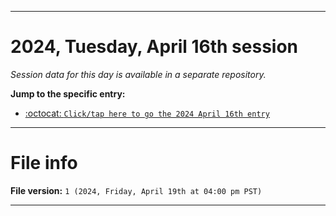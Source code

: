 
***

# 2024, Tuesday, April 16th session

_Session data for this day is available in a separate repository._

**Jump to the specific entry:**

- [:octocat: `Click/tap here to go the 2024 April 16th entry`](https://github.com/seanpm2001/SeansLifeArchive_Images_TinyTower_Y2024/tree/SeansLifeArchive_Images_TinyTower_Y2024_Main-dev/2024/04_April/16/)

***

# File info

**File version:** `1 (2024, Friday, April 19th at 04:00 pm PST)`

***
